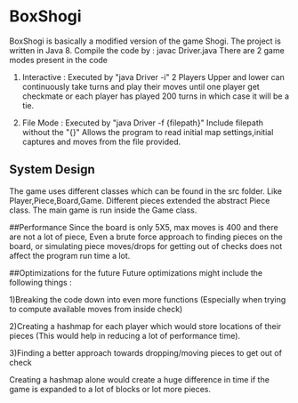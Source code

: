 # BoxShogi
BoxShogi is basically a modified version of the game Shogi.
The project is written in Java 8. 
Compile the code by : javac Driver.java
There are 2 game modes present in the code
1) Interactive : 
Executed by "java Driver -i"
2 Players Upper and lower can continuously take turns and play their moves until one player
get checkmate or each player has played 200 turns in which case it will be a tie.

2) File Mode :
Executed by "java Driver -f {filepath}"
Include filepath without the "{}"
Allows the program to read initial map settings,initial captures and moves from
the file provided.

## System Design
The game uses different classes which can be found in the src folder.
Like Player,Piece,Board,Game.
Different pieces extended the abstract Piece class.
The main game is run inside the Game class.

##Performance
Since the board is only 5X5, max moves is 400 and there are not a lot of piece,
Even a brute force approach to finding pieces on the board, or simulating piece moves/drops
for getting out of checks does not affect the program run time a lot.

##Optimizations for the future
Future optimizations might include the following things :

1)Breaking the code down into even more functions (Especially when trying to compute available moves from inside check)

2)Creating a hashmap for each player which would store locations of their pieces (This would help in reducing a lot of performance time).

3)Finding a better approach towards dropping/moving pieces to get out of check

Creating a hashmap alone would create a huge difference in time if the game is expanded to
a lot of blocks or lot more pieces.
 